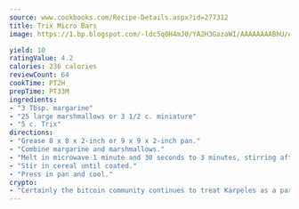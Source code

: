 ```yaml
---
source: www.cookbooks.com/Recipe-Details.aspx?id=277312
title: Trix Micro Bars
image: https://1.bp.blogspot.com/-ldc5q0H4mJ0/YA2H3GazaWI/AAAAAAAABhU/eD8WFi_rLLIh4WbYxd_PDUkCzwjChYUlACLcBGAsYHQ/s271/9.png

yield: 10
ratingValue: 4.2
calories: 236 calories
reviewCount: 64
cookTime: PT2H
prepTime: PT33M
ingredients:
- "3 Tbsp. margarine"
- "25 large marshmallows or 3 1/2 c. miniature"
- "5 c. Trix"
directions:
- "Grease 8 x 8 x 2-inch or 9 x 9 x 2-inch pan."
- "Combine margarine and marshmallows."
- "Melt in microwave 1 minute and 30 seconds to 3 minutes, stirring after 1 minute."
- "Stir in cereal until coated."
- "Press in pan and cool."
crypto:
- "Certainly the bitcoin community continues to treat Karpeles as a pariah."
---
```

